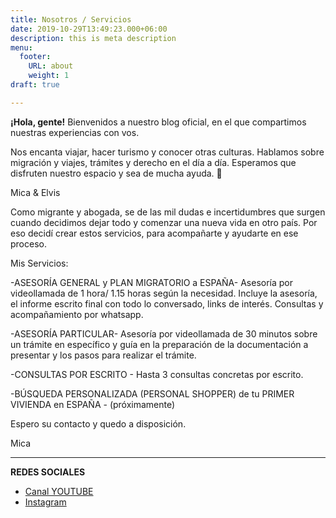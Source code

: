 ```yaml
---
title: Nosotros / Servicios
date: 2019-10-29T13:49:23.000+06:00
description: this is meta description
menu:
  footer:
    URL: about
    weight: 1
draft: true

---
```

**¡Hola, gente!** Bienvenidos a nuestro blog oficial, en el que compartimos nuestras experiencias con vos.

Nos encanta viajar, hacer turismo y conocer otras culturas. Hablamos sobre migración y viajes, trámites y derecho en el día a día. Esperamos que disfruten nuestro espacio y sea de mucha ayuda. 🤗

Mica & Elvis

Como migrante y abogada, se de las mil dudas e incertidumbres que surgen cuando decidimos dejar todo y comenzar una nueva vida en otro país. Por eso decidí crear estos servicios, para acompañarte y ayudarte en ese proceso. 

Mis Servicios:

\-ASESORÍA GENERAL y PLAN MIGRATORIO a ESPAÑA- Asesoría por videollamada de 1 hora/ 1.15 horas según la necesidad. Incluye la asesoría, el informe escrito final con todo lo conversado, links de interés. Consultas y acompañamiento por whatsapp. 

\-ASESORÍA PARTICULAR- Asesoría por videollamada de 30 minutos sobre un trámite en específico y guía en la preparación de la documentación a presentar y los pasos para realizar el trámite.

\-CONSULTAS POR ESCRITO - Hasta 3 consultas concretas por escrito.  

\-BÚSQUEDA PERSONALIZADA (PERSONAL SHOPPER) de tu PRIMER VIVIENDA en ESPAÑA - (próximamente)

Espero su contacto y quedo a disposición. 

Mica 

***

**REDES SOCIALES**

* [Canal YOUTUBE](https://www.youtube.com/c/ViveSimple?ltclid=)
* [Instagram](https://www.instagram.com/vivesimple.me/)